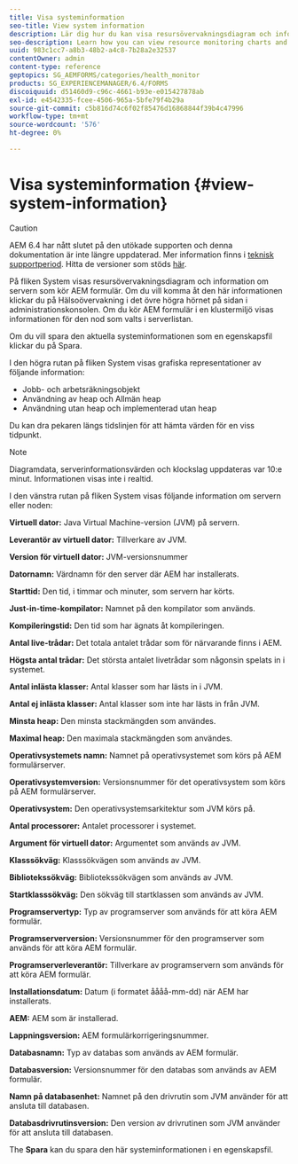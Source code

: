 ```yaml
---
title: Visa systeminformation
seo-title: View system information
description: Lär dig hur du kan visa resursövervakningsdiagram och information om servern som kör AEM formulär.
seo-description: Learn how you can view resource monitoring charts and information about the server that is running AEM forms.
uuid: 983c1cc7-a8b3-48b2-a4c8-7b28a2e32537
contentOwner: admin
content-type: reference
geptopics: SG_AEMFORMS/categories/health_monitor
products: SG_EXPERIENCEMANAGER/6.4/FORMS
discoiquuid: d51460d9-c96c-4661-b93e-e015427878ab
exl-id: e4542335-fcee-4506-965a-5bfe79f4b29a
source-git-commit: c5b816d74c6f02f85476d16868844f39b4c47996
workflow-type: tm+mt
source-wordcount: '576'
ht-degree: 0%

---
```


# Visa systeminformation {#view-system-information}

>[!CAUTION]
>
>AEM 6.4 har nått slutet på den utökade supporten och denna dokumentation är inte längre uppdaterad. Mer information finns i [teknisk supportperiod](https://helpx.adobe.com/support/programs/eol-matrix.html). Hitta de versioner som stöds [här](https://experienceleague.adobe.com/docs/).

På fliken System visas resursövervakningsdiagram och information om servern som kör AEM formulär. Om du vill komma åt den här informationen klickar du på Hälsoövervakning i det övre högra hörnet på sidan i administrationskonsolen. Om du kör AEM formulär i en klustermiljö visas informationen för den nod som valts i serverlistan.

Om du vill spara den aktuella systeminformationen som en egenskapsfil klickar du på Spara.

I den högra rutan på fliken System visas grafiska representationer av följande information:

* Jobb- och arbetsräkningsobjekt
* Användning av heap och Allmän heap
* Användning utan heap och implementerad utan heap

Du kan dra pekaren längs tidslinjen för att hämta värden för en viss tidpunkt.

>[!NOTE]
>
>Diagramdata, serverinformationsvärden och klockslag uppdateras var 10:e minut. Informationen visas inte i realtid.

I den vänstra rutan på fliken System visas följande information om servern eller noden:

**Virtuell dator:** Java Virtual Machine-version (JVM) på servern.

**Leverantör av virtuell dator:** Tillverkare av JVM.

**Version för virtuell dator:** JVM-versionsnummer

**Datornamn:** Värdnamn för den server där AEM har installerats.

**Starttid:** Den tid, i timmar och minuter, som servern har körts.

**Just-in-time-kompilator:** Namnet på den kompilator som används.

**Kompileringstid:** Den tid som har ägnats åt kompileringen.

**Antal live-trådar:** Det totala antalet trådar som för närvarande finns i AEM.

**Högsta antal trådar:** Det största antalet livetrådar som någonsin spelats in i systemet.

**Antal inlästa klasser:** Antal klasser som har lästs in i JVM.

**Antal ej inlästa klasser:** Antal klasser som inte har lästs in från JVM.

**Minsta heap:** Den minsta stackmängden som användes.

**Maximal heap:** Den maximala stackmängden som användes.

**Operativsystemets namn:** Namnet på operativsystemet som körs på AEM formulärserver.

**Operativsystemversion:** Versionsnummer för det operativsystem som körs på AEM formulärserver.

**Operativsystem:** Den operativsystemsarkitektur som JVM körs på.

**Antal processorer:** Antalet processorer i systemet.

**Argument för virtuell dator:** Argumentet som används av JVM.

**Klasssökväg:** Klasssökvägen som används av JVM.

**Bibliotekssökväg:** Bibliotekssökvägen som används av JVM.

**Startklasssökväg:** Den sökväg till startklassen som används av JVM.

**Programservertyp:** Typ av programserver som används för att köra AEM formulär.

**Programserverversion:** Versionsnummer för den programserver som används för att köra AEM formulär.

**Programserverleverantör:** Tillverkare av programservern som används för att köra AEM formulär.

**Installationsdatum:** Datum (i formatet åååå-mm-dd) när AEM har installerats.

**AEM:** AEM som är installerad.

**Lappningsversion:** AEM formulärkorrigeringsnummer.

**Databasnamn:** Typ av databas som används av AEM formulär.

**Databasversion:** Versionsnummer för den databas som används av AEM formulär.

**Namn på databasenhet:** Namnet på den drivrutin som JVM använder för att ansluta till databasen.

**Databasdrivrutinsversion:** Den version av drivrutinen som JVM använder för att ansluta till databasen.

The **Spara** kan du spara den här systeminformationen i en egenskapsfil.
